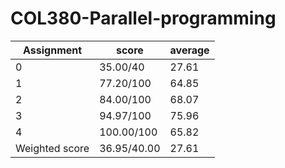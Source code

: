 # COL380-Parallel-programming

| Assignment     | score       | average |
|----------------|-------------|---------|
|              0 | 35.00/40    |   27.61 |
|              1 | 77.20/100   |   64.85 |
|              2 | 84.00/100   |   68.07 |
|              3 | 94.97/100   |   75.96 |
|              4 | 100.00/100  |   65.82 |
| Weighted score | 36.95/40.00 |   27.61 |
